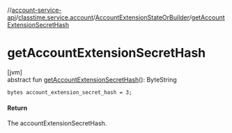 //[account-service-api](../../../index.md)/[classtime.service.account](../index.md)/[AccountExtensionStateOrBuilder](index.md)/[getAccountExtensionSecretHash](get-account-extension-secret-hash.md)

# getAccountExtensionSecretHash

[jvm]\
abstract fun [getAccountExtensionSecretHash](get-account-extension-secret-hash.md)(): ByteString

`bytes account_extension_secret_hash = 3;`

#### Return

The accountExtensionSecretHash.
